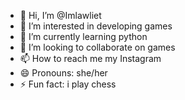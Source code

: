 - 👋 Hi, I’m @Imlawliet
- 👀 I’m interested in developing games 
- 🌱 I’m currently learning python 
- 💞️ I’m looking to collaborate on games 
- 📫 How to reach me my Instagram 
- 😄 Pronouns: she/her
- ⚡ Fun fact: i play chess

<!---
Imlawliet/Imlawliet is a ✨ special ✨ repository because its `README.md` (this file) appears on your GitHub profile.
You can click the Preview link to take a look at your changes.
--->
